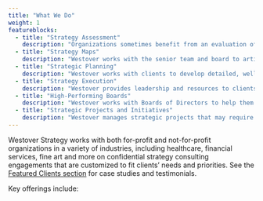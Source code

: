 ```yaml
---
title: "What We Do"
weight: 1
featureblocks:
  - title: "Strategy Assessment"
    description: "Organizations sometimes benefit from an evaluation of strategy and execution plans by an objective third party.  Westover provides such services, including identification of critical gaps and recommendations on how to address them. Westover’s strategy assessment helps clients appreciate how gaps in their strategic plan may present barriers to sustainable growth."
  - title: "Strategy Maps"
    description: "Westover works with the senior team and board to articulate and/or update the organization’s mission, vision and values and establish measurable objectives for four key perspectives in a one-page Strategy Map. The process may include an offsite facilitated by Westover as well as advice on effective communication of the Map to key stakeholders."
  - title: "Strategic Planning"
    description: "Westover works with clients to develop detailed, well-considered three-to-five year Strategic Plans, ideally expanding upon a Strategy Map as the plan’s foundation. The plan reflects internal and external assessments of the client organization and industry and articulates strategic initiatives designed to accomplish key objectives, along with associated metrics, resource requirements and projected financials. The process may include an offsite facilitated by Westover."
  - title: "Strategy Execution"
    description: "Westover provides leadership and resources to clients who have developed a strategic plan and require external support in prioritizing and accomplishing objectives established through the planning process."
  - title: "High-Performing Boards"
    description: "Westover works with Boards of Directors to help them become high-performing boards that provide the underlying organization a competitive advantage. During such engagements, Westover works with the board to develop a customized list of substantive issues reflected in a board calendar, establish expectations for board members and address board composition, culture and engagement. The process may include a board retreat facilitated by Westover."
  - title: "Strategic Projects and Initiatives"
    description: "Westover manages strategic projects that may require expertise not available within an organization or that require supplemental resources for project management and completion."
---
```

Westover Strategy works with both for-profit and not-for-profit organizations in a variety of industries, including healthcare, financial services, fine art and more on confidential strategy consulting engagements that are customized to fit clients’ needs and priorities. See the [Featured Clients section](/work) for case studies and testimonials.

Key offerings include:
